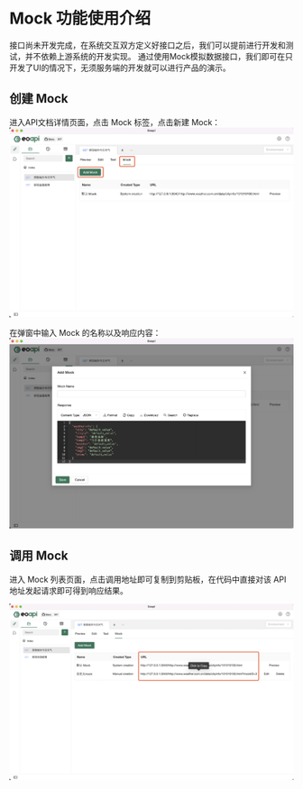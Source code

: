 # Mock 功能使用介绍

接口尚未开发完成，在系统交互双方定义好接口之后，我们可以提前进行开发和测试，并不依赖上游系统的开发实现。
通过使用Mock模拟数据接口，我们即可在只开发了UI的情况下，无须服务端的开发就可以进行产品的演示。

## 创建 Mock

进入API文档详情页面，点击 Mock 标签，点击新建 Mock：
![](../assets/images/2022-04-08-23-38-17.png.png)

在弹窗中输入 Mock 的名称以及响应内容：
![](../assets/images/2022-07-01-14-48-12.png)

## 调用 Mock

进入 Mock 列表页面，点击调用地址即可复制到剪贴板，在代码中直接对该 API 地址发起请求即可得到响应结果。

![](../assets/images/2022-07-01-14-51-09.png)